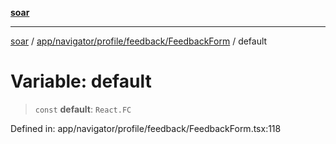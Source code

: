 [**soar**](../../../../../../README.md)

***

[soar](../../../../../../modules.md) / [app/navigator/profile/feedback/FeedbackForm](../README.md) / default

# Variable: default

> `const` **default**: `React.FC`

Defined in: app/navigator/profile/feedback/FeedbackForm.tsx:118
